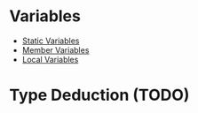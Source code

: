# Variables
- [Static Variables](Variables/Static%20Variables.md)
- [Member Variables](Variables/Member%20Variables.md)
- [Local Variables](Variables/Local%20Variables.md)
# Type Deduction (TODO)